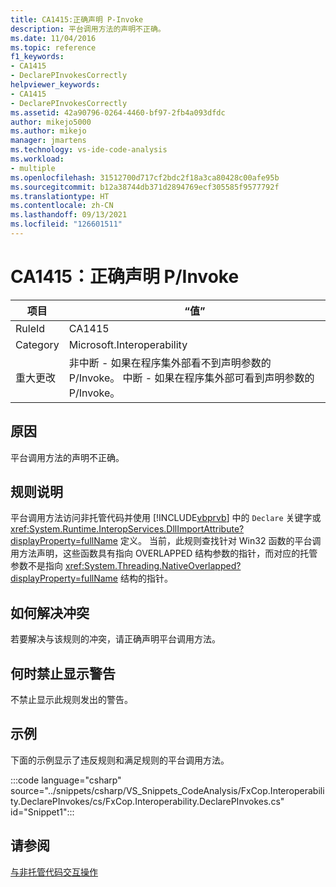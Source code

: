 ```yaml
---
title: CA1415:正确声明 P-Invoke
description: 平台调用方法的声明不正确。
ms.date: 11/04/2016
ms.topic: reference
f1_keywords:
- CA1415
- DeclarePInvokesCorrectly
helpviewer_keywords:
- CA1415
- DeclarePInvokesCorrectly
ms.assetid: 42a90796-0264-4460-bf97-2fb4a093dfdc
author: mikejo5000
ms.author: mikejo
manager: jmartens
ms.technology: vs-ide-code-analysis
ms.workload:
- multiple
ms.openlocfilehash: 31512700d717cf2bdc2f18a3ca80428c00afe95b
ms.sourcegitcommit: b12a38744db371d2894769ecf305585f9577792f
ms.translationtype: HT
ms.contentlocale: zh-CN
ms.lasthandoff: 09/13/2021
ms.locfileid: "126601511"
---
```

# <a name="ca1415-declare-pinvokes-correctly"></a>CA1415：正确声明 P/Invoke

|项目|“值”|
|-|-|
|RuleId|CA1415|
|Category|Microsoft.Interoperability|
|重大更改|非中断 - 如果在程序集外部看不到声明参数的 P/Invoke。 中断 - 如果在程序集外部可看到声明参数的 P/Invoke。|

## <a name="cause"></a>原因
平台调用方法的声明不正确。

## <a name="rule-description"></a>规则说明
平台调用方法访问非托管代码并使用 [!INCLUDE[vbprvb](../code-quality/includes/vbprvb_md.md)] 中的 `Declare` 关键字或 <xref:System.Runtime.InteropServices.DllImportAttribute?displayProperty=fullName> 定义。 当前，此规则查找针对 Win32 函数的平台调用方法声明，这些函数具有指向 OVERLAPPED 结构参数的指针，而对应的托管参数不是指向 <xref:System.Threading.NativeOverlapped?displayProperty=fullName> 结构的指针。

## <a name="how-to-fix-violations"></a>如何解决冲突
若要解决与该规则的冲突，请正确声明平台调用方法。

## <a name="when-to-suppress-warnings"></a>何时禁止显示警告
不禁止显示此规则发出的警告。

## <a name="example"></a>示例
下面的示例显示了违反规则和满足规则的平台调用方法。

:::code language="csharp" source="../snippets/csharp/VS_Snippets_CodeAnalysis/FxCop.Interoperability.DeclarePInvokes/cs/FxCop.Interoperability.DeclarePInvokes.cs" id="Snippet1":::

## <a name="see-also"></a>请参阅
[与非托管代码交互操作](/dotnet/framework/interop/index)
